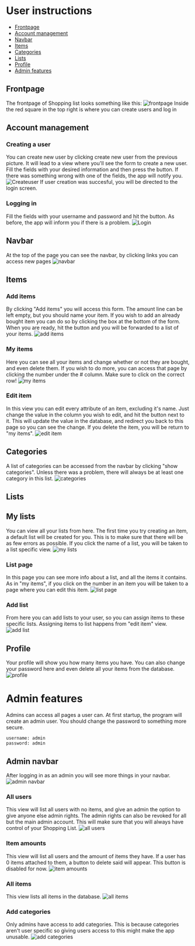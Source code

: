 # User instructions
 
 - [Frontpage](#frontpage)
 - [Account management](#account-management)
 - [Navbar](#navbar)
 - [Items](#items)
 - [Categories](#categories)
 - [Lists](#lists)
 - [Profile](#profile)
 - [Admin features](#admin-features)
 
## Frontpage
The frontpage of Shopping list looks something like this:
![frontpage](https://github.com/lossitomatossi/ShoppingList/blob/master/documentation/Pictures/index.PNG)
Inside the red square in the top right is where you can create users and log in
## Account management
### Creating a user
You can create new user by clicking create new user from the previous picture. It will lead to a view where you'll see the form to create a new user. Fill the fields with your desired information and then press the button. If there was something wrong with one of the fields, the app will notify you.
![Createuser](https://github.com/lossitomatossi/ShoppingList/blob/master/documentation/Pictures/create%20user.PNG)
If user creation was succesful, you will be directed to the login screen.
### Logging in
Fill the fields with your username and password and hit the button. As before, the app will inform you if there is a problem.
![Login](https://github.com/lossitomatossi/ShoppingList/blob/master/documentation/Pictures/login.PNG)
## Navbar
At the top of the page you can see the navbar, by clicking links you can access new pages
![navbar](https://github.com/lossitomatossi/ShoppingList/blob/master/documentation/Pictures/user_navbar.PNG)
## Items
### Add items
By clicking "Add items" you will access this form. The amount line can be left empty, but you should name your item. If you wish to add an already bought item you can do so by clicking the box at the bottom of the form. When you are ready, hit the button and you will be forwarded to a list of your items.
![add items](https://github.com/lossitomatossi/ShoppingList/blob/master/documentation/Pictures/adding%20item.PNG)
### My items
Here you can see all your items and change whether or not they are bought, and even delete them. If you wish to do more, you can access that page by clicking the number under the # column. Make sure to click on the correct row!
![my items](https://github.com/lossitomatossi/ShoppingList/blob/master/documentation/Pictures/my%20items.PNG)
### Edit item
In this view you can edit every attribute of an item, excluding it's name. Just change the value in the column you wish to edit, and hit the button next to it. This will update the value in the database, and redirect you back to this page so you can see the change. If you delete the item, you will be return to "my items".
![edit item](https://github.com/lossitomatossi/ShoppingList/blob/master/documentation/Pictures/edit%20item.PNG)
## Categories
A list of categories can be accessed from the navbar by clicking "show categories". Unless there was a problem, there will always be at least one category in this list.
![categories](https://github.com/lossitomatossi/ShoppingList/blob/master/documentation/Pictures/categories.PNG)
## Lists
## My lists
You can view all your lists from here. The first time you try creating an item, a default list will be created for you. This is to make sure that there will be as few errors as possible. If you click the name of a list, you will be taken to a list specific view.
![my lists](https://github.com/lossitomatossi/ShoppingList/blob/master/documentation/Pictures/my%20lists.PNG)
### List page
In this page you can see more info about a list, and all the items it contains. As in "my items", if you click on the number in an item you will be taken to a page where you can edit this item.
![list page](https://github.com/lossitomatossi/ShoppingList/blob/master/documentation/Pictures/list_page.PNG)
### Add list
From here you can add lists to your user, so you can assign items to these specific lists. Assigning items to list happens from "edit item" view.
![add list](https://github.com/lossitomatossi/ShoppingList/blob/master/documentation/Pictures/add%20list.PNG)

## Profile
Your profile will show you how many items you have. You can also change your password here and even delete all your items from the database.
![profile](https://github.com/lossitomatossi/ShoppingList/blob/master/documentation/Pictures/profile.PNG)

# Admin features
Admins can access all pages a user can.
At first startup, the program will create an admin user. You should change the password to something more secure.
```
username: admin
password: admin
```
## Admin navbar
After logging in as an admin you will see more things in your navbar.
![admin navbar](https://github.com/lossitomatossi/ShoppingList/blob/master/documentation/Pictures/admin%20navbar.PNG)

### All users
This view will list all users with no items, and give an admin the option to give anyone else admin rights. The admin rights can also be revoked for all but the main admin account. This will make sure that you will always have control of your Shopping List.
![all users](https://github.com/lossitomatossi/ShoppingList/blob/master/documentation/Pictures/all%20users.PNG)

### Item amounts
This view will list all users and the amount of items they have. If a user has 0 items attached to them, a button to delete said will appear. This button is disabled for now.
![item amounts](https://github.com/lossitomatossi/ShoppingList/blob/master/documentation/Pictures/items%20amounts.PNG)

### All items
This view lists all items in the database.
![all items](https://github.com/lossitomatossi/ShoppingList/blob/master/documentation/Pictures/all%20items.PNG)

### Add categories
Only admins have access to add categories. This is because categories aren't user specific so giving users access to this might make the app unusable.
![add categories](https://github.com/lossitomatossi/ShoppingList/blob/master/documentation/Pictures/new%20category.PNG)
